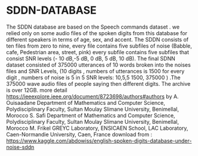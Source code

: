 # SDDN-DATABASE
The SDDN database are based on the Speech commands dataset . we relied only on some audio files of the spoken digits from this database for different speakers in terms of age, sex, and accent. The SDDN consists of ten files from zero to nine, every file contains five subfiles of noise (Babble, cafe, Pedestrian area, street, pink) every subfile contains five subfiles that consist SNR levels (- 10 dB,-5 dB, 0 dB, 5 dB, 10 dB). The final SDNN dataset consisted of 375000 utterances of 10 words broken into the noises files and SNR Levels, (10 digits , numbers of utterances is 1500 for every digit , numbers of noise is 5 in 5 SNR levels: 10,5,5 1500, 375000 ) .The 375000 wave audio files of people saying then different digits. The archive is over 12GB.  more detail https://ieeexplore.ieee.org/document/8723698/authors#authors  by  A. Ouisaadane Department of Mathematics and Computer Science, Polydisciplinary Faculty, Sultan Moulay Slimane University, Benimellal, Morocco  S. Safi Department of Mathematics and Computer Science, Polydisciplinary Faculty, Sultan Moulay Slimane University, Benimellal, Morocco  M. Frikel GREYC Laboratory, ENSICAEN School, LAC Laboratory, Caen-Normandie University, Caen, France
download from : https://www.kaggle.com/abdowiss/english-spoken-digits-database-under-noise-sddn
